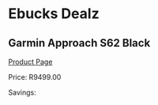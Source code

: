 
# Ebucks Dealz
## Garmin Approach S62 Black
[Product Page](https://www.ebucks.com/web/shop/productSelected.do?prodId=1210102769&catId=872270976)

Price: R9499.00

Savings: 


	